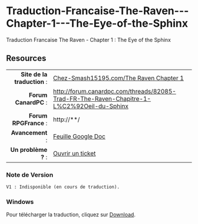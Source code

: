 Traduction-Francaise-The-Raven---Chapter-1---The-Eye-of-the-Sphinx
==================================================================

Traduction Francaise The Raven - Chapter 1 : The Eye of the Sphinx


## Resources

|||
|-----------------------------------:|:--------------------------|
|				**Site de la traduction** : | [Chez-Smash15195.com/The Raven Chapter 1](http://www.chez-smash15195.com/traduction-francaise/the-raven-chapter-1-contruc/chapitre-1-loeil-du-sphinx/) | 
|              **Forum CanardPC** : | http://forum.canardpc.com/threads/82085-Trad-FR-The-Raven-Chapitre-1-L%C2%92Oeil-du-Sphinx |
|          **Forum RPGFrance** : | http://**/ |
|                 **Avancement** : | [Feuille Google Doc](https://**/) |
|        **Un problème ?** : | [Ouvrir un ticket](https://github.com/Smash15195/Traduction-Francaise-The-Raven---Chapter-1---The-Eye-of-the-Sphinx/issues/) |


### Note de Version
```
V1 : Indisponible (en cours de traduction).
```

### Windows

Pour télécharger la traduction, cliquez sur [Download](Indisponible).